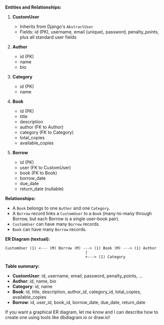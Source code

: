

**Entities and Relationships:**

1. **CustomUser**
   - Inherits from Django's `AbstractUser`
   - Fields: id (PK), username, email (unique), password, penalty_points, plus all standard user fields

2. **Author**
   - id (PK)
   - name
   - bio

3. **Category**
   - id (PK)
   - name

4. **Book**
   - id (PK)
   - title
   - description
   - author (FK to Author)
   - category (FK to Category)
   - total_copies
   - available_copies

5. **Borrow**
   - id (PK)
   - user (FK to CustomUser)
   - book (FK to Book)
   - borrow_date
   - due_date
   - return_date (nullable)

**Relationships:**
- A `Book` belongs to one `Author` and one `Category`.
- A `Borrow` record links a `CustomUser` to a `Book` (many-to-many through Borrow, but each Borrow is a single user-book pair).
- `CustomUser` can have many `Borrow` records.
- `Book` can have many `Borrow` records.

**ER Diagram (textual):**

```
CustomUser (1) <--- (M) Borrow (M) ---> (1) Book (M) ---> (1) Author
                                    |
                                    +---> (1) Category
```

**Table summary:**

- **CustomUser**: id, username, email, password, penalty_points, ...
- **Author**: id, name, bio
- **Category**: id, name
- **Book**: id, title, description, author_id, category_id, total_copies, available_copies
- **Borrow**: id, user_id, book_id, borrow_date, due_date, return_date

If you want a graphical ER diagram, let me know and I can describe how to create one using tools like dbdiagram.io or draw.io!
